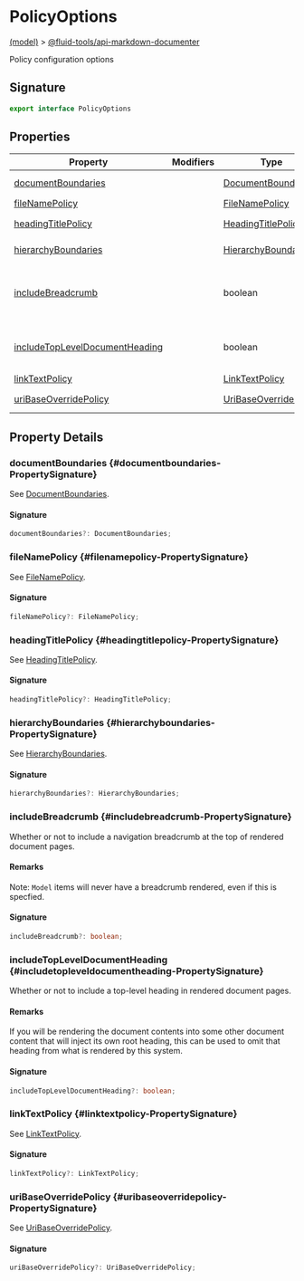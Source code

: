
# PolicyOptions

[(model)](./index) &gt; [@fluid-tools/api-markdown-documenter](./api-markdown-documenter)

Policy configuration options

## Signature

```typescript
export interface PolicyOptions 
```

## Properties

|  Property | Modifiers | Type | Description |
|  --- | --- | --- | --- |
|  [documentBoundaries](./api-markdown-documenter/policyoptions-interface#documentboundaries-PropertySignature) |  | [DocumentBoundaries](./api-markdown-documenter#documentboundaries-TypeAlias) | See [DocumentBoundaries](./api-markdown-documenter#documentboundaries-TypeAlias)<!-- -->. |
|  [fileNamePolicy](./api-markdown-documenter/policyoptions-interface#filenamepolicy-PropertySignature) |  | [FileNamePolicy](./api-markdown-documenter#filenamepolicy-TypeAlias) | See [FileNamePolicy](./api-markdown-documenter#filenamepolicy-TypeAlias)<!-- -->. |
|  [headingTitlePolicy](./api-markdown-documenter/policyoptions-interface#headingtitlepolicy-PropertySignature) |  | [HeadingTitlePolicy](./api-markdown-documenter#headingtitlepolicy-TypeAlias) | See [HeadingTitlePolicy](./api-markdown-documenter#headingtitlepolicy-TypeAlias)<!-- -->. |
|  [hierarchyBoundaries](./api-markdown-documenter/policyoptions-interface#hierarchyboundaries-PropertySignature) |  | [HierarchyBoundaries](./api-markdown-documenter#hierarchyboundaries-TypeAlias) | See [HierarchyBoundaries](./api-markdown-documenter#hierarchyboundaries-TypeAlias)<!-- -->. |
|  [includeBreadcrumb](./api-markdown-documenter/policyoptions-interface#includebreadcrumb-PropertySignature) |  | boolean | Whether or not to include a navigation breadcrumb at the top of rendered document pages. |
|  [includeTopLevelDocumentHeading](./api-markdown-documenter/policyoptions-interface#includetopleveldocumentheading-PropertySignature) |  | boolean | Whether or not to include a top-level heading in rendered document pages. |
|  [linkTextPolicy](./api-markdown-documenter/policyoptions-interface#linktextpolicy-PropertySignature) |  | [LinkTextPolicy](./api-markdown-documenter#linktextpolicy-TypeAlias) | See [LinkTextPolicy](./api-markdown-documenter#linktextpolicy-TypeAlias)<!-- -->. |
|  [uriBaseOverridePolicy](./api-markdown-documenter/policyoptions-interface#uribaseoverridepolicy-PropertySignature) |  | [UriBaseOverridePolicy](./api-markdown-documenter#uribaseoverridepolicy-TypeAlias) | See [UriBaseOverridePolicy](./api-markdown-documenter#uribaseoverridepolicy-TypeAlias)<!-- -->. |

## Property Details

### documentBoundaries {#documentboundaries-PropertySignature}

See [DocumentBoundaries](./api-markdown-documenter#documentboundaries-TypeAlias)<!-- -->.

#### Signature

```typescript
documentBoundaries?: DocumentBoundaries;
```

### fileNamePolicy {#filenamepolicy-PropertySignature}

See [FileNamePolicy](./api-markdown-documenter#filenamepolicy-TypeAlias)<!-- -->.

#### Signature

```typescript
fileNamePolicy?: FileNamePolicy;
```

### headingTitlePolicy {#headingtitlepolicy-PropertySignature}

See [HeadingTitlePolicy](./api-markdown-documenter#headingtitlepolicy-TypeAlias)<!-- -->.

#### Signature

```typescript
headingTitlePolicy?: HeadingTitlePolicy;
```

### hierarchyBoundaries {#hierarchyboundaries-PropertySignature}

See [HierarchyBoundaries](./api-markdown-documenter#hierarchyboundaries-TypeAlias)<!-- -->.

#### Signature

```typescript
hierarchyBoundaries?: HierarchyBoundaries;
```

### includeBreadcrumb {#includebreadcrumb-PropertySignature}

Whether or not to include a navigation breadcrumb at the top of rendered document pages.

#### Remarks

Note: `Model` items will never have a breadcrumb rendered, even if this is specfied.

#### Signature

```typescript
includeBreadcrumb?: boolean;
```

### includeTopLevelDocumentHeading {#includetopleveldocumentheading-PropertySignature}

Whether or not to include a top-level heading in rendered document pages.

#### Remarks

If you will be rendering the document contents into some other document content that will inject its own root heading, this can be used to omit that heading from what is rendered by this system.

#### Signature

```typescript
includeTopLevelDocumentHeading?: boolean;
```

### linkTextPolicy {#linktextpolicy-PropertySignature}

See [LinkTextPolicy](./api-markdown-documenter#linktextpolicy-TypeAlias)<!-- -->.

#### Signature

```typescript
linkTextPolicy?: LinkTextPolicy;
```

### uriBaseOverridePolicy {#uribaseoverridepolicy-PropertySignature}

See [UriBaseOverridePolicy](./api-markdown-documenter#uribaseoverridepolicy-TypeAlias)<!-- -->.

#### Signature

```typescript
uriBaseOverridePolicy?: UriBaseOverridePolicy;
```
